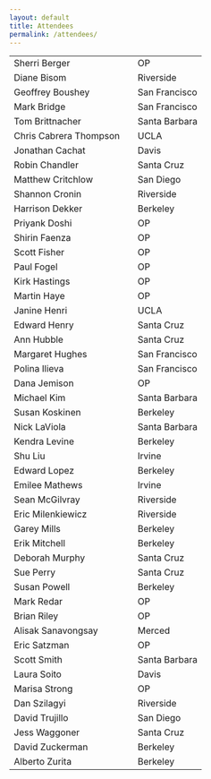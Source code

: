 ```yaml
---
layout: default
title: Attendees
permalink: /attendees/
--- 
```


<table cellspacing="14">
<tr>	<td>	Sherri Berger	</td>	<td>	</td>	<td>	OP	</td>	</tr>
<tr>	<td>	Diane Bisom	</td>	<td>	</td>	<td>	Riverside	</td>	</tr>
<tr>	<td>	Geoffrey Boushey	</td>	<td>	</td>	<td>	San Francisco	</td>	</tr>
<tr>	<td>	Mark Bridge	</td>	<td>	</td>	<td>	San Francisco	</td>	</tr>
<tr>	<td>	Tom Brittnacher	</td>	<td>	</td>	<td>	Santa Barbara	</td>	</tr>
<tr>	<td>	Chris Cabrera Thompson	</td>	<td>	</td>	<td>	UCLA	</td>	</tr>
<tr>	<td>	Jonathan Cachat	</td>	<td>	</td>	<td>	Davis	</td>	</tr>
<tr>	<td>	Robin Chandler	</td>	<td>	</td>	<td>	Santa Cruz	</td>	</tr>
<tr>	<td>	Matthew Critchlow	</td>	<td>	</td>	<td>	San Diego	</td>	</tr>
<tr>	<td>	Shannon Cronin	</td>	<td>	</td>	<td>	Riverside	</td>	</tr>
<tr>	<td>	Harrison Dekker	</td>	<td>	</td>	<td>	Berkeley	</td>	</tr>
<tr>	<td>	Priyank Doshi	</td>	<td>	</td>	<td>	OP	</td>	</tr>
<tr>	<td>	Shirin Faenza	</td>	<td>	</td>	<td>	OP	</td>	</tr>
<tr>	<td>	Scott Fisher	</td>	<td>	</td>	<td>	OP	</td>	</tr>
<tr>	<td>	Paul Fogel	</td>	<td>	</td>	<td>	OP	</td>	</tr>
<tr>	<td>	Kirk Hastings	</td>	<td>	</td>	<td>	OP	</td>	</tr>
<tr>	<td>	Martin Haye	</td>	<td>	</td>	<td>	OP	</td>	</tr>
<tr>	<td>	Janine Henri	</td>	<td>	</td>	<td>	UCLA	</td>	</tr>
<tr>	<td>	Edward Henry	</td>	<td>	</td>	<td>	Santa Cruz	</td>	</tr>
<tr>	<td>	Ann Hubble	</td>	<td>	</td>	<td>	Santa Cruz	</td>	</tr>
<tr>	<td>	Margaret Hughes </td>	<td>	</td>	<td>	San Francisco	</td>	</tr>
<tr>	<td>	Polina Ilieva	</td>	<td>	</td>	<td>	San Francisco	</td>	</tr>
<tr>	<td>	Dana Jemison	</td>	<td>	</td>	<td>	OP	</td>	</tr>
<tr>	<td>	Michael Kim	</td>	<td>	</td>	<td>	Santa Barbara	</td>	</tr>
<tr>	<td>	Susan Koskinen	</td>	<td>	</td>	<td>	Berkeley	</td>	</tr>
<tr>	<td>	Nick LaViola	</td>	<td>	</td>	<td>	Santa Barbara	</td>	</tr>
<tr>	<td>	Kendra Levine	</td>	<td>	</td>	<td>	Berkeley	</td>	</tr>
<tr>	<td>	Shu Liu	</td>	<td>	</td>	<td>	Irvine	</td>	</tr>
<tr>	<td>	Edward Lopez	</td>	<td>	</td>	<td>	Berkeley	</td>	</tr>
<tr>	<td>	Emilee Mathews	</td>	<td>	</td>	<td>	Irvine	</td>	</tr>
<tr>	<td>	Sean  McGilvray	</td>	<td>	</td>	<td>	Riverside	</td>	</tr>
<tr>	<td>	Eric Milenkiewicz	</td>	<td>	</td>	<td>	Riverside	</td>	</tr>
<tr>	<td>	Garey Mills	</td>	<td>	</td>	<td>	Berkeley	</td>	</tr>
<tr>	<td>	Erik Mitchell	</td>	<td>	</td>	<td>	Berkeley	</td>	</tr>
<tr>	<td>	Deborah Murphy	</td>	<td>	</td>	<td>	Santa Cruz	</td>	</tr>
<tr>	<td>	Sue Perry	</td>	<td>	</td>	<td>	Santa Cruz	</td>	</tr>
<tr>	<td>	Susan Powell	</td>	<td>	</td>	<td>	Berkeley	</td>	</tr>
<tr>	<td>	Mark Redar	</td>	<td>	</td>	<td>	OP	</td>	</tr>
<tr>	<td>	Brian Riley	</td>	<td>	</td>	<td>	OP	</td>	</tr>
<tr>	<td>	Alisak Sanavongsay	</td>	<td>	</td>	<td>	Merced	</td>	</tr>
<tr>	<td>	Eric Satzman	</td>	<td>	</td>	<td>	OP	</td>	</tr>
<tr>	<td>	Scott Smith	</td>	<td>	</td>	<td>	Santa Barbara	</td>	</tr>
<tr>	<td>	Laura Soito	</td>	<td>	</td>	<td>	Davis	</td>	</tr>
<tr>	<td>	Marisa Strong	</td>	<td>	</td>	<td>	OP	</td>	</tr>
<tr>	<td>	Dan Szilagyi	</td>	<td>	</td>	<td>	Riverside	</td>	</tr>
<tr>	<td>	David Trujillo	</td>	<td>	</td>	<td>	San Diego	</td>	</tr>
<tr>	<td>	Jess Waggoner	</td>	<td>	</td>	<td>	Santa Cruz	</td>	</tr>
<tr>	<td>	David Zuckerman	</td>	<td>	</td>	<td>	Berkeley	</td>	</tr>
<tr>	<td>	Alberto Zurita	</td>	<td>	</td>	<td>	Berkeley	</td>	</tr>
</table>
